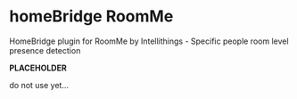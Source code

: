 # homeBridge RoomMe

HomeBridge plugin for RoomMe by Intellithings - Specific people room level presence detection


****PLACEHOLDER****

do not use yet...